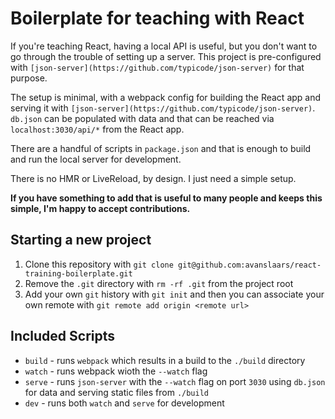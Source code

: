 # Boilerplate for teaching with React

If you're teaching React, having a local API is useful, but you don't want to go through the trouble of setting up a server. This project is pre-configured with `[json-server](https://github.com/typicode/json-server)` for that purpose.

The setup is minimal, with a webpack config for building the React app and serving it with `[json-server](https://github.com/typicode/json-server)`. `db.json` can be populated with data and that can be reached via `localhost:3030/api/*` from the React app.

There are a handful of scripts in `package.json` and that is enough to build and run the local server for development.

There is no HMR or LiveReload, by design. I just need a simple setup.

**If you have something to add that is useful to many people and keeps this simple, I'm happy to accept contributions.**

## Starting a new project

1. Clone this repository with `git clone git@github.com:avanslaars/react-training-boilerplate.git`
2. Remove the `.git` directory with `rm -rf .git` from the project root
3. Add your own `git` history with `git init` and then you can associate your own remote with `git remote add origin <remote url>`

## Included Scripts

- `build` - runs `webpack` which results in a build to the `./build` directory
- `watch` - runs webpack wioth the `--watch` flag
- `serve` - runs `json-server` with the `--watch` flag on port `3030` using `db.json` for data and serving static files from `./build`
- `dev` - runs both `watch` and `serve` for development